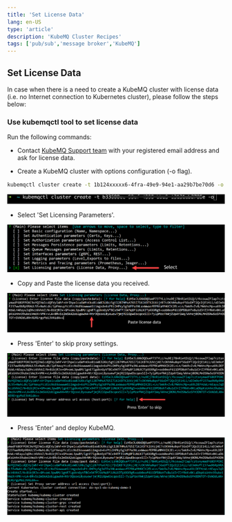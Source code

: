 ```yaml
---
title: 'Set License Data'
lang: en-US
type: 'article'
description: 'KubeMQ Cluster Recipes'
tags: ['pub/sub','message broker','KubeMQ']
---
```


## Set License Data

In case when there is a need to create a KubeMQ cluster with license data (i.e. no Internet connection to Kubernetes cluster), please follow the steps below:

### Use kubemqctl tool to set license data
Run the following commands:

- Contact [KubeMQ Support team](mailto://support.kubemq.io) with your registered email address and ask for license data.

- Create a KubeMQ cluster with options configuration (-o flag).

```bash
kubemqctl cluster create -t 1b124xxxxx6-4fra-49e9-94e1-aa29b7be70d6 -o
```

![basic-create.png](./images/basic-create.png)

- Select 'Set Licensing Parameters'.

![basic-license-1.png](./images/basic-license-1.png)

- Copy and Paste the license data you received.

![basic-license-2.png](./images/basic-license-2.png)

- Press 'Enter' to skip proxy settings.

![basic-license-3.png](images/basic-license-3.png)

- Press 'Enter' and deploy KubeMQ.

![basic-license-4.png](./images/basic-license-4.png)
